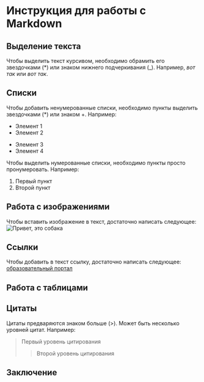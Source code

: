 # Инструкция для работы с Markdown

## Выделение текста

Чтобы выделить текст курсивом, необходимо обрамить его звездочками (*) или знаком нижнего подчеркивания (_). Например, *вот так* или _вот так_.

## Списки

Чтобы добавить ненумерованные списки, необходимо пункты выделить звездочками (*) или знаком +. Например:
* Элемент 1
* Элемент 2
+ Элемент 3
+ Элемент 4

Чтобы выделить нумерованные списки, необходимо пункты просто пронумеровать. Например:
1. Первый пункт
2. Второй пункт

## Работа с изображениями

Чтобы вставить изображение в текст, достаточно написать следующее: ![Привет, это собака](@.jpg)

## Ссылки

Чтобы добавить в текст ссылку, достаточно написать следующее: [образовательный портал](https://gb.ru)

## Работа с таблицами

## Цитаты

Цитаты предваряются знаком больше (>). Может быть несколько уровней цитат. Например:
> Первый уровень цитирования
>> Второй уровень цитирования

## Заключение